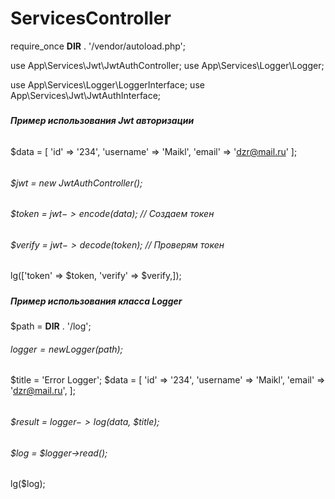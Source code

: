 # ServicesController

require_once __DIR__ . '/vendor/autoload.php';

use App\Services\Jwt\JwtAuthController;
use App\Services\Logger\Logger;

use App\Services\Logger\LoggerInterface;
use App\Services\Jwt\JwtAuthInterface;

#####
##### Пример использования Jwt авторизации

######
$data  = [
'id' => '234',
'username' => 'Maikl',
'email' => 'dzr@mail.ru'
];
######

###### $jwt = new JwtAuthController();
###### $token  = $jwt->encode($data);  // Создаем токен
###### $verify = $jwt->decode($token); // Проверям токен

lg(['token'  => $token, 'verify' => $verify,]);

#####

##### Пример использования класса Logger

$path    = __DIR__ . '/log';
###### $logger  = new Logger($path);

######
$title = 'Error Logger';
$data  = [
'id'       => '234',
'username' => 'Maikl',
'email'    => 'dzr@mail.ru',
];
######

###### $result = $logger->log($data, $title);
###### $log = $logger->read();

lg($log);